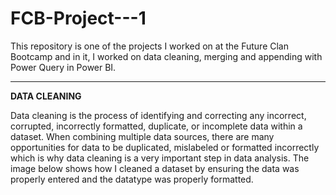 # FCB-Project---1
This repository is one of the projects I worked on at the Future Clan Bootcamp and in it, I worked on data cleaning, merging and appending with Power Query in Power BI.
***
**DATA CLEANING** <br/>

Data cleaning is the process of identifying and correcting any incorrect, corrupted, incorrectly formatted, duplicate, or incomplete data within a dataset. When combining multiple data sources, there are many opportunities for data to be duplicated, mislabeled or formatted incorrectly which is why data cleaning is a very important step in data analysis.
The image below shows how I cleaned a dataset by ensuring the data was properly entered and the datatype was properly formatted.

